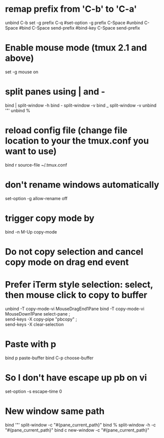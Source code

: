# remap prefix from 'C-b' to 'C-a'
unbind C-b
set -g prefix C-q
#set-option -g prefix C-Space
#unbind C-Space
#bind C-Space send-prefix
#bind-key C-Space send-prefix

# Enable mouse mode (tmux 2.1 and above)
set -g mouse on

# split panes using | and -
bind | split-window -h
bind - split-window -v
bind _ split-window -v
unbind '"'
unbind %

# reload config file (change file location to your the tmux.conf you want to use)
bind r source-file ~/.tmux.conf

# don't rename windows automatically
set-option -g allow-rename off

# trigger copy mode by
bind -n M-Up copy-mode

# Do not copy selection and cancel copy mode on drag end event
# Prefer iTerm style selection: select, then mouse click to copy to buffer
unbind -T copy-mode-vi MouseDragEnd1Pane
bind -T copy-mode-vi MouseDown1Pane select-pane \;\
  send-keys -X copy-pipe "pbcopy" \;\
  send-keys -X clear-selection

# Paste with p
bind p paste-buffer
bind C-p choose-buffer

# So I don't have escape up pb on vi
set-option -s escape-time 0

# New window same path
bind '"' split-window -c "#{pane_current_path}"
bind % split-window -h -c "#{pane_current_path}"
bind c new-window -c "#{pane_current_path}"
